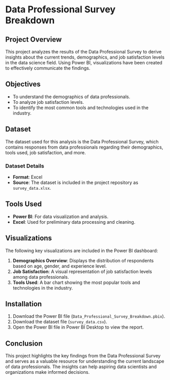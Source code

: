 # Data Professional Survey Breakdown

## Project Overview
This project analyzes the results of the Data Professional Survey to derive insights about the current trends, demographics, and job satisfaction levels in the data science field. Using Power BI, visualizations have been created to effectively communicate the findings.

## Objectives
- To understand the demographics of data professionals.
- To analyze job satisfaction levels.
- To identify the most common tools and technologies used in the industry.

## Dataset
The dataset used for this analysis is the Data Professional Survey, which contains responses from data professionals regarding their demographics, tools used, job satisfaction, and more.

### Dataset Details
- **Format**: Excel
- **Source**: The dataset is included in the project repository as `survey_data.xlsx`.

## Tools Used
- **Power BI**: For data visualization and analysis.
- **Excel**: Used for preliminary data processing and cleaning.

## Visualizations
The following key visualizations are included in the Power BI dashboard:
1. **Demographics Overview**: Displays the distribution of respondents based on age, gender, and experience level.
2. **Job Satisfaction**: A visual representation of job satisfaction levels among data professionals.
3. **Tools Used**: A bar chart showing the most popular tools and technologies in the industry.

## Installation
1. Download the Power BI file (`Data_Professional_Survey_Breakdown.pbix`).
2. Download the dataset file (`survey_data.csv`).
3. Open the Power BI file in Power BI Desktop to view the report.

## Conclusion
This project highlights the key findings from the Data Professional Survey and serves as a valuable resource for understanding the current landscape of data professionals. The insights can help aspiring data scientists and organizations make informed decisions.




